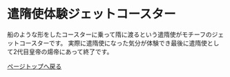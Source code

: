 # 遣隋使体験ジェットコースター

   船のような形をしたコースターに乗って隋に渡るという遣隋使がモチーフのジェットコースターです。
   実際に遣隋使になった気分が体験でき最後に遣隋使として2代目皇帝の煬帝にあって終了です。

   [ページトップへ戻る](https://takajo-soft16.github.io/NaraAsuka_Rekishi-land/index)
